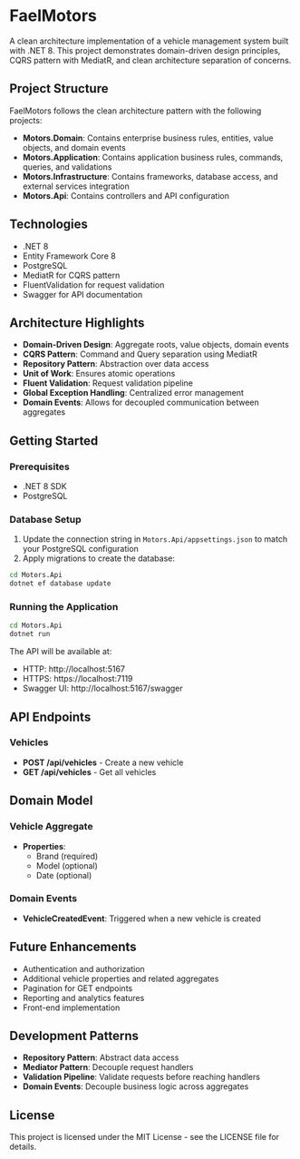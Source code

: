 # FaelMotors

A clean architecture implementation of a vehicle management system built with .NET 8. This project demonstrates domain-driven design principles, CQRS pattern with MediatR, and clean architecture separation of concerns.

## Project Structure

FaelMotors follows the clean architecture pattern with the following projects:

- **Motors.Domain**: Contains enterprise business rules, entities, value objects, and domain events
- **Motors.Application**: Contains application business rules, commands, queries, and validations
- **Motors.Infrastructure**: Contains frameworks, database access, and external services integration
- **Motors.Api**: Contains controllers and API configuration

## Technologies

- .NET 8
- Entity Framework Core 8
- PostgreSQL
- MediatR for CQRS pattern
- FluentValidation for request validation
- Swagger for API documentation

## Architecture Highlights

- **Domain-Driven Design**: Aggregate roots, value objects, domain events
- **CQRS Pattern**: Command and Query separation using MediatR
- **Repository Pattern**: Abstraction over data access
- **Unit of Work**: Ensures atomic operations
- **Fluent Validation**: Request validation pipeline
- **Global Exception Handling**: Centralized error management
- **Domain Events**: Allows for decoupled communication between aggregates

## Getting Started

### Prerequisites

- .NET 8 SDK
- PostgreSQL

### Database Setup

1. Update the connection string in `Motors.Api/appsettings.json` to match your PostgreSQL configuration
2. Apply migrations to create the database:

```bash
cd Motors.Api
dotnet ef database update
```

### Running the Application

```bash
cd Motors.Api
dotnet run
```

The API will be available at:
- HTTP: http://localhost:5167
- HTTPS: https://localhost:7119
- Swagger UI: http://localhost:5167/swagger

## API Endpoints

### Vehicles

- **POST /api/vehicles** - Create a new vehicle
- **GET /api/vehicles** - Get all vehicles

## Domain Model

### Vehicle Aggregate

- **Properties**:
  - Brand (required)
  - Model (optional)
  - Date (optional)
  
### Domain Events

- **VehicleCreatedEvent**: Triggered when a new vehicle is created

## Future Enhancements

- Authentication and authorization
- Additional vehicle properties and related aggregates
- Pagination for GET endpoints
- Reporting and analytics features
- Front-end implementation

## Development Patterns

- **Repository Pattern**: Abstract data access
- **Mediator Pattern**: Decouple request handlers
- **Validation Pipeline**: Validate requests before reaching handlers
- **Domain Events**: Decouple business logic across aggregates

## License

This project is licensed under the MIT License - see the LICENSE file for details.
